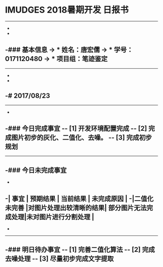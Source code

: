 # IMUDGES 2018暑期开发 日报书
--------
-
-
-### 基本信息
-> * 姓名：唐宏儒
-> * 学号：0171120480
-> * 项目组：笔迹鉴定
-
--------
-
-
-# 2017/08/23
-
--------
-
-### 今日完成事宜
-- [1]  开发环境配置完成
-- [2]  完成图片初步的灰化、二值化、去噪。
-- [3]  完成初步规划
-
------
-### 今日未完成事宜
-
-
-| 事宜       |        预期结果       |      当前结果      | 未完成原因   | 
-|二值化未完善 |对图片处理出较清晰的结果| 部分图片无法完成处理|未对图片进行分割处理  |
-
-
-------
-### 明日待办事宜
-- [1] 完善二值化算法
-- [2] 完成去噪处理
-- [3] 尽量初步完成文字提取
--------
